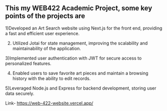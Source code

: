 ## This my WEB422 Academic Project, some key points of the projects are

1)Developed an Art Search website using Next.js for the front end, providing a fast and efficient user experience.

2) Utilized Jotai for state management, improving the scalability and maintainability of the application.


3)Implemented user authentication with JWT for secure access to personalized features.


4) Enabled users to save favorite art pieces and maintain a browsing history with the ability to edit records.


5)Leveraged Node.js and Express for backend development, storing user data securely.

Link- https://web-422-website.vercel.app/
